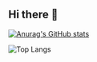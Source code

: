 ## Hi there 👋

[![Anurag's GitHub stats](https://github-readme-stats.vercel.app/api?username=pojun406)](https://github.com/anuraghazra/github-readme-stats)

![Top Langs](https://github-readme-stats.vercel.app/api/top-langs/?username=pojun406&hide=html,javascript,typescript,tex,css)
<!--
**pojun406/pojun406** is a ✨ _special_ ✨ repository because its `README.md` (this file) appears on your GitHub profile.

Here are some ideas to get you started:

- 🔭 I’m currently working on ...
- 🌱 I’m currently learning ...
- 👯 I’m looking to collaborate on ...
- 🤔 I’m looking for help with ...
- 💬 Ask me about ...
- 📫 How to reach me: ...
- 😄 Pronouns: ...
- ⚡ Fun fact: ...
-->
